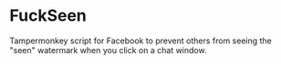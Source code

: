 # FuckSeen

Tampermonkey script for Facebook to prevent others from seeing the "seen" watermark when you click on a chat window.
